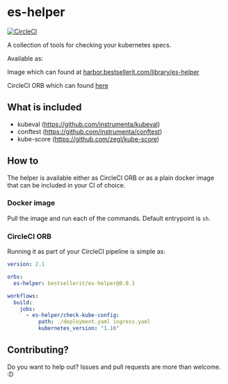 # es-helper
[![CircleCI](https://circleci.com/gh/BESTSELLER/es-helper.svg?style=svg)](https://circleci.com/gh/BESTSELLER/es-helper)

A collection of tools for checking your kubernetes specs.

Available as:

Image which can found at [harbor.bestsellerit.com/library/es-helper](harbor.bestsellerit.com/library/es-helper)

CircleCI ORB which can found [here](https://circleci.com/orbs/registry/orb/bestsellerit/es-helper)

## What is included

- kubeval (https://github.com/instrumenta/kubeval)
- conftest (https://github.com/instrumenta/conftest)
- kube-score (https://github.com/zegl/kube-score)

## How to
The helper is available either as CircleCI ORB or as a plain docker image that can be included in your CI of choice.

### Docker image
Pull the image and run each of the commands.
Default entrypoint is `sh`.


### CircleCI ORB
Running it as part of your CircleCI pipeline is simple as:
```yaml
version: 2.1

orbs:
  es-helper: bestsellerit/es-helper@0.0.1

workflows:
  build:
    jobs:
      - es-helper/check-kube-config:
          path: ./deployment.yaml ingress.yaml
          kubernetes_version: "1.16"
```


## Contributing?
Do you want to help out? Issues and pull requests are more than welcome. :D